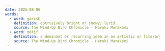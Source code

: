 ```yaml
---
date: 2025-08-06
words:
  - word: garish
    definition: obtrusively bright or showy; lurid.
    source: The Wind-Up Bird Chronicle - Haruki Murakami 
  - word: motif
    definition: a dominant or recurring idea in an artistic or literary work.
    source: The Wind-Up Bird Chronicle - Haruki Murakami 
---
```

